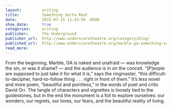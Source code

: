 ```yaml
---
layout:			writing
title:			Something Sorta Real
date:			2015-07-15 11:43:56 -0500
show_date:		true
categories: 	writing
publisher:		The Underground
publisher_url:	http://www.underscoretheatre.org/category/blog/
published_url:	http://www.underscoretheatre.org/marble-ga-something-sorta-real/
read_more:
---
```

From the beginning, Marble, GA is naked and unafraid — was knowledge the sin, or was it shame? — and the audience is in on the conceit. “[P]eople are supposed to just take it for what it is,” says the ringmaster, “this difficult-to-decipher, hard-to-follow thing . . . right in front of them.” It’s less novel and more poem, “beautiful and pointless,” in the words of poet and critic David Orr. The tangle of characters and vignettes is loosely tied to the guidestones, but in the end the monument is a foil to explore ourselves: our wonders, our regrets, our loves, our fears, and the beautiful reality of living.
